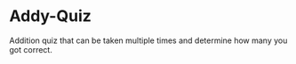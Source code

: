 # Addy-Quiz
Addition quiz that can be taken multiple times and determine how many you got correct. 
